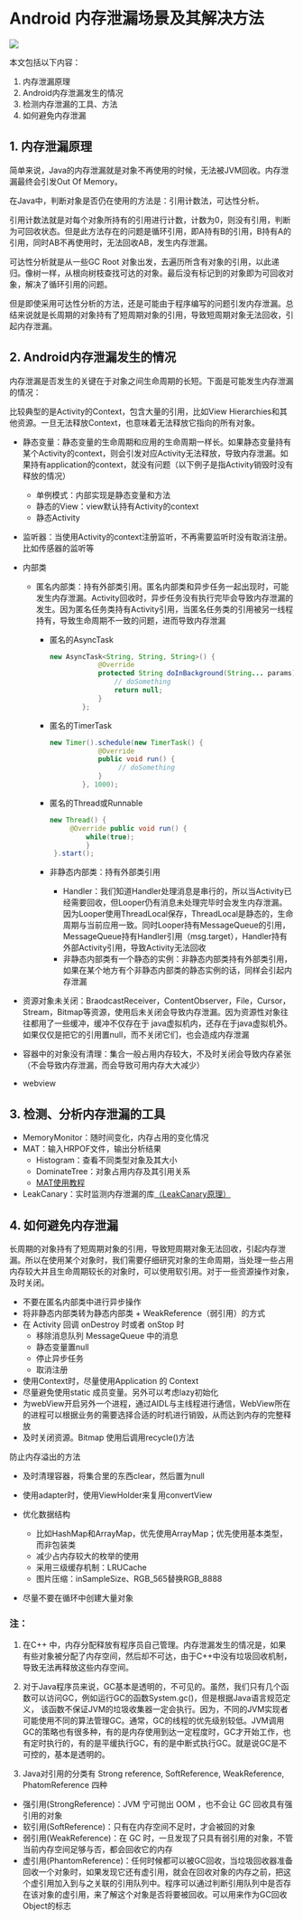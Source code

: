 # Android 内存泄漏场景及其解决方法

![](http://upload-images.jianshu.io/upload_images/1214187-4d0a72ea0f8e0c03.jpg?imageMogr2/auto-orient/strip%7CimageView2/2/w/1240)

本文包括以下内容：

1. 内存泄漏原理
2. Android内存泄漏发生的情况
3. 检测内存泄漏的工具、方法
4. 如何避免内存泄漏

## 1. 内存泄漏原理

简单来说，Java的内存泄漏就是对象不再使用的时候，无法被JVM回收。内存泄漏最终会引发Out Of Memory。

在Java中，判断对象是否仍在使用的方法是：引用计数法，可达性分析。  

引用计数法就是对每个对象所持有的引用进行计数，计数为0，则没有引用，判断为可回收状态。但是此方法存在的问题是循环引用，即A持有B的引用，B持有A的引用，同时AB不再使用时，无法回收AB，发生内存泄漏。  

可达性分析就是从一些GC Root 对象出发，去遍历所含有对象的引用，以此递归。像树一样，从根向树枝查找可达的对象。最后没有标记到的对象即为可回收对象，解决了循环引用的问题。  

但是即使采用可达性分析的方法，还是可能由于程序编写的问题引发内存泄漏。总结来说就是长周期的对象持有了短周期对象的引用，导致短周期对象无法回收，引起内存泄漏。

## 2. Android内存泄漏发生的情况

内存泄漏是否发生的关键在于对象之间生命周期的长短。下面是可能发生内存泄漏的情况：

比较典型的是Activity的Context，包含大量的引用，比如View Hierarchies和其他资源。一旦无法释放Context，也意味着无法释放它指向的所有对象。

- 静态变量：静态变量的生命周期和应用的生命周期一样长。如果静态变量持有某个Activity的context，则会引发对应Activity无法释放，导致内存泄漏。如果持有application的context，就没有问题（以下例子是指Activity销毁时没有释放的情况）
  - 单例模式：内部实现是静态变量和方法
  - 静态的View：view默认持有Activity的context
  - 静态Activity

- 监听器：当使用Activity的context注册监听，不再需要监听时没有取消注册。比如传感器的监听等
- 内部类
  - 匿名内部类：持有外部类引用。匿名内部类和异步任务一起出现时，可能发生内存泄漏。Activity回收时，异步任务没有执行完毕会导致内存泄漏的发生。因为匿名任务类持有Activity引用，当匿名任务类的引用被另一线程持有，导致生命周期不一致的问题，进而导致内存泄漏
    - 匿名的AsyncTask

        ```Java
        new AsyncTask<String, String, String>() {
                    @Override
                    protected String doInBackground(String... params) {
                        // doSomething
                        return null;
                    }
                };
         ```

    - 匿名的TimerTask

        ```Java
        new Timer().schedule(new TimerTask() {
                    @Override
                    public void run() {
                         // doSomething
                    }
                }, 1000);
        ```

    - 匿名的Thread或Runnable

        ```Java
        new Thread() {
             @Override public void run() {
                 while(true);
                 }
         }.start();
        ```

    - 非静态内部类：持有外部类引用
      - Handler：我们知道Handler处理消息是串行的，所以当Activity已经需要回收，但Looper仍有消息未处理完毕时会发生内存泄漏。因为Looper使用ThreadLocal保存，ThreadLocal是静态的，生命周期与当前应用一致。同时Looper持有MessageQueue的引用，MessageQueue持有Handler引用（msg.target），Handler持有外部Activity引用，导致Activity无法回收 
      - 非静态内部类有一个静态的实例：非静态内部类持有外部类引用，如果在某个地方有个非静态内部类的静态实例的话，同样会引起内存泄漏

- 资源对象未关闭：BraodcastReceiver，ContentObserver，File，Cursor，Stream，Bitmap等资源，使用后未关闭会导致内存泄漏。因为资源性对象往往都用了一些缓冲，缓冲不仅存在于 java虚拟机内，还存在于java虚拟机外。如果仅仅是把它的引用置null，而不关闭它们，也会造成内存泄漏
- 容器中的对象没有清理：集合一般占用内存较大，不及时关闭会导致内存紧张（不会导致内存泄漏，而会导致可用内存大大减少）
- webview

## 3. 检测、分析内存泄漏的工具

- MemoryMonitor：随时间变化，内存占用的变化情况
- MAT：输入HRPOF文件，输出分析结果
  - Histogram：查看不同类型对象及其大小
  - DominateTree：对象占用内存及其引用关系
  - [MAT使用教程](http://www.cnblogs.com/larack/p/6071209.html)
- LeakCanary：实时监测内存泄漏的库[（LeakCanary原理）](http://www.jianshu.com/p/87f2ba180066)

## 4. 如何避免内存泄漏

长周期的对象持有了短周期对象的引用，导致短周期对象无法回收，引起内存泄漏。所以在使用某个对象时，我们需要仔细研究对象的生命周期，当处理一些占用内存较大并且生命周期较长的对象时，可以使用软引用。对于一些资源操作对象，及时关闭。

- 不要在匿名内部类中进行异步操作
- 将非静态内部类转为静态内部类 + WeakReference（弱引用）的方式
- 在 Activity 回调 onDestroy 时或者 onStop 时
  - 移除消息队列 MessageQueue 中的消息
  - 静态变量置null
  - 停止异步任务
  - 取消注册
- 使用Context时，尽量使用Application 的 Context
- 尽量避免使用static 成员变量。另外可以考虑lazy初始化
- 为webView开启另外一个进程，通过AIDL与主线程进行通信，WebView所在的进程可以根据业务的需要选择合适的时机进行销毁，从而达到内存的完整释放
- 及时关闭资源。Bitmap 使用后调用recycle()方法

防止内存溢出的方法

- 及时清理容器，将集合里的东西clear，然后置为null
- 使用adapter时，使用ViewHolder来复用convertView
- 优化数据结构
  - 比如HashMap和ArrayMap，优先使用ArrayMap；优先使用基本类型，而非包装类
  - 减少占内存较大的枚举的使用
  - 采用三级缓存机制：LRUCache
  - 图片压缩：inSampleSize、RGB_565替换RGB_8888
  
- 尽量不要在循环中创建大量对象

### 注：

1. 在C++ 中，内存分配释放有程序员自己管理。内存泄漏发生的情况是，如果有些对象被分配了内存空间，然后却不可达，由于C++中没有垃圾回收机制，导致无法再释放这些内存空间。

2. 对于Java程序员来说，GC基本是透明的，不可见的。虽然，我们只有几个函数可以访问GC，例如运行GC的函数System.gc()，但是根据Java语言规范定义， 该函数不保证JVM的垃圾收集器一定会执行。因为，不同的JVM实现者可能使用不同的算法管理GC。通常，GC的线程的优先级别较低。JVM调用GC的策略也有很多种，有的是内存使用到达一定程度时，GC才开始工作，也有定时执行的，有的是平缓执行GC，有的是中断式执行GC。就是说GC是不可控的，基本是透明的。

3. Java对引用的分类有 Strong reference, SoftReference, WeakReference, PhatomReference 四种

- 强引用(StrongReference)：JVM 宁可抛出 OOM ，也不会让 GC 回收具有强引用的对象
- 软引用(SoftReference)：只有在内存空间不足时，才会被回的对象
- 弱引用(WeakReference)：在 GC 时，一旦发现了只具有弱引用的对象，不管当前内存空间足够与否，都会回收它的内存
- 虚引用(PhantomReference)：任何时候都可以被GC回收，当垃圾回收器准备回收一个对象时，如果发现它还有虚引用，就会在回收对象的内存之前，把这个虚引用加入到与之关联的引用队列中。程序可以通过判断引用队列中是否存在该对象的虚引用，来了解这个对象是否将要被回收。可以用来作为GC回收Object的标志